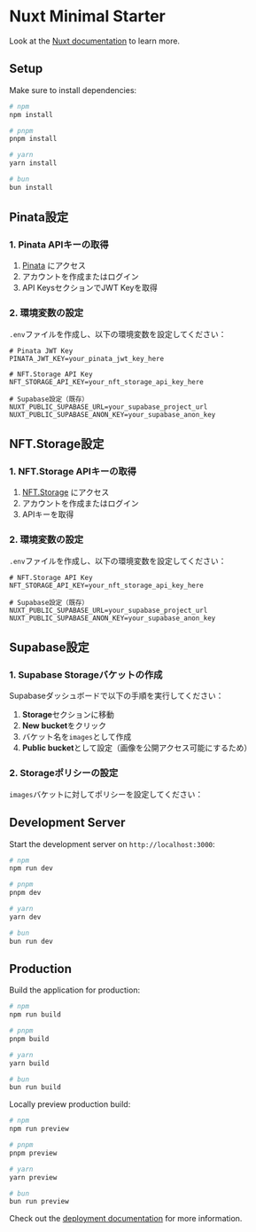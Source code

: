 # Nuxt Minimal Starter

Look at the [Nuxt documentation](https://nuxt.com/docs/getting-started/introduction) to learn more.

## Setup

Make sure to install dependencies:

```bash
# npm
npm install

# pnpm
pnpm install

# yarn
yarn install

# bun
bun install
```

## Pinata設定

### 1. Pinata APIキーの取得

1. [Pinata](https://app.pinata.cloud/) にアクセス
2. アカウントを作成またはログイン
3. API KeysセクションでJWT Keyを取得

### 2. 環境変数の設定

`.env`ファイルを作成し、以下の環境変数を設定してください：

```env
# Pinata JWT Key
PINATA_JWT_KEY=your_pinata_jwt_key_here

# NFT.Storage API Key
NFT_STORAGE_API_KEY=your_nft_storage_api_key_here

# Supabase設定（既存）
NUXT_PUBLIC_SUPABASE_URL=your_supabase_project_url
NUXT_PUBLIC_SUPABASE_ANON_KEY=your_supabase_anon_key
```

## NFT.Storage設定

### 1. NFT.Storage APIキーの取得

1. [NFT.Storage](https://nft.storage/) にアクセス
2. アカウントを作成またはログイン
3. APIキーを取得

### 2. 環境変数の設定

`.env`ファイルを作成し、以下の環境変数を設定してください：

```env
# NFT.Storage API Key
NFT_STORAGE_API_KEY=your_nft_storage_api_key_here

# Supabase設定（既存）
NUXT_PUBLIC_SUPABASE_URL=your_supabase_project_url
NUXT_PUBLIC_SUPABASE_ANON_KEY=your_supabase_anon_key
```

## Supabase設定

### 1. Supabase Storageバケットの作成

Supabaseダッシュボードで以下の手順を実行してください：

1. **Storage**セクションに移動
2. **New bucket**をクリック
3. バケット名を`images`として作成
4. **Public bucket**として設定（画像を公開アクセス可能にするため）

### 2. Storageポリシーの設定

`images`バケットに対してポリシーを設定してください：


## Development Server

Start the development server on `http://localhost:3000`:

```bash
# npm
npm run dev

# pnpm
pnpm dev

# yarn
yarn dev

# bun
bun run dev
```

## Production

Build the application for production:

```bash
# npm
npm run build

# pnpm
pnpm build

# yarn
yarn build

# bun
bun run build
```

Locally preview production build:

```bash
# npm
npm run preview

# pnpm
pnpm preview

# yarn
yarn preview

# bun
bun run preview
```

Check out the [deployment documentation](https://nuxt.com/docs/getting-started/deployment) for more information.
